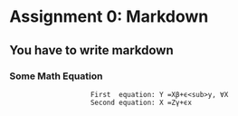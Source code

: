 # Assignment 0: Markdown
## You have to write markdown
### Some Math Equation



                        First  equation: Y =Xβ+ϵ<sub>y, ∀X 
                        Second equation: X =Zγ+ϵx
                    
                    
                    


